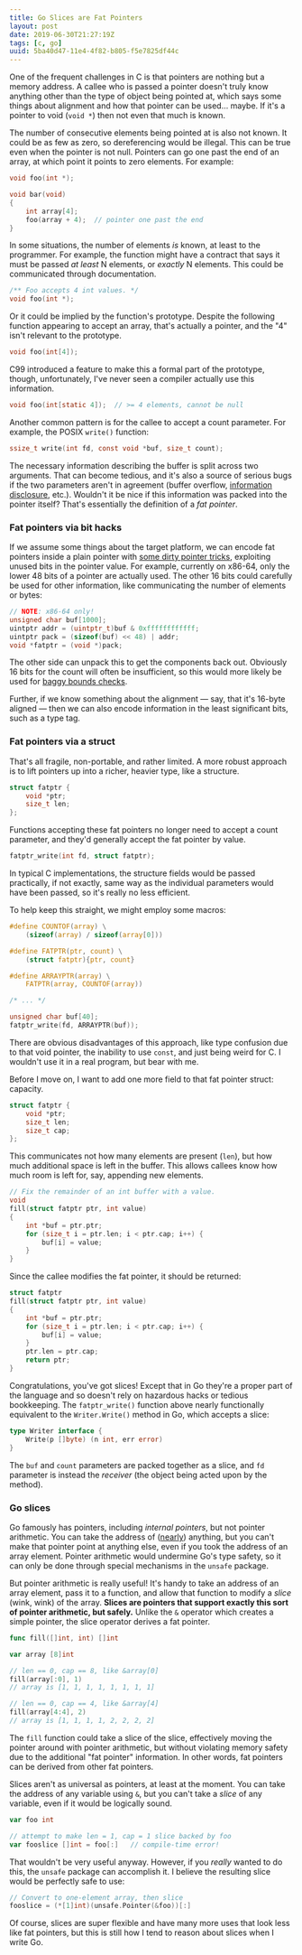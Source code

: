 ```yaml
---
title: Go Slices are Fat Pointers
layout: post
date: 2019-06-30T21:27:19Z
tags: [c, go]
uuid: 5ba40d47-11e4-4f82-b805-f5e7825df44c
---
```


One of the frequent challenges in C is that pointers are nothing but a
memory address. A callee who is passed a pointer doesn't truly know
anything other than the type of object being pointed at, which says some
things about alignment and how that pointer can be used… maybe. If it's
a pointer to void (`void *`) then not even that much is known.

The number of consecutive elements being pointed at is also not known.
It could be as few as zero, so dereferencing would be illegal. This can
be true even when the pointer is not null. Pointers can go one past the
end of an array, at which point it points to zero elements. For example:

```c
void foo(int *);

void bar(void)
{
    int array[4];
    foo(array + 4);  // pointer one past the end
}
```

In some situations, the number of elements *is* known, at least to the
programmer. For example, the function might have a contract that says it
must be passed *at least* N elements, or *exactly* N elements. This
could be communicated through documentation.

```c
/** Foo accepts 4 int values. */
void foo(int *);
```

Or it could be implied by the function's prototype. Despite the
following function appearing to accept an array, that's actually a
pointer, and the "4" isn't relevant to the prototype.

```c
void foo(int[4]);
```

C99 introduced a feature to make this a formal part of the prototype,
though, unfortunately, I've never seen a compiler actually use this
information.

```c
void foo(int[static 4]);  // >= 4 elements, cannot be null
```

Another common pattern is for the callee to accept a count parameter.
For example, the POSIX `write()` function:

```c
ssize_t write(int fd, const void *buf, size_t count);
```

The necessary information describing the buffer is split across two
arguments. That can become tedious, and it's also a source of serious
bugs if the two parameters aren't in agreement (buffer overflow,
[information disclosure][disc], etc.). Wouldn't it be nice if this
information was packed into the pointer itself? That's essentially the
definition of a *fat pointer*.

### Fat pointers via bit hacks

If we assume some things about the target platform, we can encode fat
pointers inside a plain pointer with [some dirty pointer
tricks][uintptr], exploiting unused bits in the pointer value. For
example, currently on x86-64, only the lower 48 bits of a pointer are
actually used. The other 16 bits could carefully be used for other
information, like communicating the number of elements or bytes:

```c
// NOTE: x86-64 only!
unsigned char buf[1000];
uintptr addr = (uintptr_t)buf & 0xffffffffffff;
uintptr pack = (sizeof(buf) << 48) | addr;
void *fatptr = (void *)pack;
```

The other side can unpack this to get the components back out. Obviously
16 bits for the count will often be insufficient, so this would more
likely be used for [baggy bounds checks][bb].

Further, if we know something about the alignment — say, that it's
16-byte aligned — then we can also encode information in the least
significant bits, such as a type tag.

### Fat pointers via a struct

That's all fragile, non-portable, and rather limited. A more robust
approach is to lift pointers up into a richer, heavier type, like a
structure.

```c
struct fatptr {
    void *ptr;
    size_t len;
};
```

Functions accepting these fat pointers no longer need to accept a count
parameter, and they'd generally accept the fat pointer by value.

```c
fatptr_write(int fd, struct fatptr);
```

In typical C implementations, the structure fields would be passed
practically, if not exactly, same way as the individual parameters would
have been passed, so it's really no less efficient.

To help keep this straight, we might employ some macros:

```c
#define COUNTOF(array) \
    (sizeof(array) / sizeof(array[0]))

#define FATPTR(ptr, count) \
    (struct fatptr){ptr, count}

#define ARRAYPTR(array) \
    FATPTR(array, COUNTOF(array))

/* ... */

unsigned char buf[40];
fatptr_write(fd, ARRAYPTR(buf));
```

There are obvious disadvantages of this approach, like type confusion
due to that void pointer, the inability to use `const`, and just being
weird for C. I wouldn't use it in a real program, but bear with me.

Before I move on, I want to add one more field to that fat pointer
struct: capacity.

```c
struct fatptr {
    void *ptr;
    size_t len;
    size_t cap;
};
```

This communicates not how many elements are present (`len`), but how
much additional space is left in the buffer. This allows callees know
how much room is left for, say, appending new elements.

```c
// Fix the remainder of an int buffer with a value.
void
fill(struct fatptr ptr, int value)
{
    int *buf = ptr.ptr;
    for (size_t i = ptr.len; i < ptr.cap; i++) {
        buf[i] = value;
    }
}
```

Since the callee modifies the fat pointer, it should be returned:

```c
struct fatptr
fill(struct fatptr ptr, int value)
{
    int *buf = ptr.ptr;
    for (size_t i = ptr.len; i < ptr.cap; i++) {
        buf[i] = value;
    }
    ptr.len = ptr.cap;
    return ptr;
}
```

Congratulations, you've got slices! Except that in Go they're a proper
part of the language and so doesn't rely on hazardous hacks or tedious
bookkeeping. The `fatptr_write()` function above nearly functionally
equivalent to the `Writer.Write()` method in Go, which accepts a slice:

```go
type Writer interface {
	Write(p []byte) (n int, err error)
}
```

The `buf` and `count` parameters are packed together as a slice, and
`fd` parameter is instead the *receiver* (the object being acted upon by
the method).

### Go slices

Go famously has pointers, including *internal pointers*, but not pointer
arithmetic. You can take the address of ([nearly][addr]) anything, but
you can't make that pointer point at anything else, even if you took the
address of an array element. Pointer arithmetic would undermine Go's
type safety, so it can only be done through special mechanisms in the
`unsafe` package.

But pointer arithmetic is really useful! It's handy to take an address
of an array element, pass it to a function, and allow that function to
modify a *slice* (wink, wink) of the array. **Slices are pointers that
support exactly this sort of pointer arithmetic, but safely.** Unlike
the `&` operator which creates a simple pointer, the slice operator
derives a fat pointer.

```go
func fill([]int, int) []int

var array [8]int

// len == 0, cap == 8, like &array[0]
fill(array[:0], 1)
// array is [1, 1, 1, 1, 1, 1, 1, 1]

// len == 0, cap == 4, like &array[4]
fill(array[4:4], 2)
// array is [1, 1, 1, 1, 2, 2, 2, 2]
```

The `fill` function could take a slice of the slice, effectively moving
the pointer around with pointer arithmetic, but without violating memory
safety due to the additional "fat pointer" information. In other words,
fat pointers can be derived from other fat pointers.

Slices aren't as universal as pointers, at least at the moment. You can
take the address of any variable using `&`, but you can't take a *slice*
of any variable, even if it would be logically sound.

```go
var foo int

// attempt to make len = 1, cap = 1 slice backed by foo
var fooslice []int = foo[:]   // compile-time error!
```

That wouldn't be very useful anyway. However, if you *really* wanted to
do this, the `unsafe` package can accomplish it. I believe the resulting
slice would be perfectly safe to use:

```go
// Convert to one-element array, then slice
fooslice = (*[1]int)(unsafe.Pointer(&foo))[:]
```

Of course, slices are super flexible and have many more uses that look
less like fat pointers, but this is still how I tend to reason about
slices when I write Go.


[addr]: https://utcc.utoronto.ca/~cks/space/blog/programming/GoAddressableValues
[bb]: https://www.usenix.org/legacy/event/sec09/tech/full_papers/akritidis.pdf
[disc]: /blog/2017/07/19/
[uintptr]: /blog/2016/05/30/
